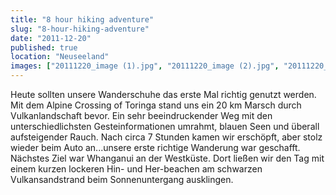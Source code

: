 ```yaml
---
title: "8 hour hiking adventure"
slug: "8-hour-hiking-adventure"
date: "2011-12-20"
published: true
location: "Neuseeland"
images: ["20111220_image (1).jpg", "20111220_image (2).jpg", "20111220_image (3).jpg", "20111220_image (4).jpg", "20111220_image (5).jpg", "20111220_image (6).jpg", "20111220_image (7).jpg"]
---
```


Heute sollten unsere Wanderschuhe das erste Mal richtig genutzt werden. Mit dem Alpine Crossing of Toringa stand uns ein 20 km Marsch durch Vulkanlandschaft bevor. Ein sehr beeindruckender Weg mit den unterschiedlichsten Gesteinformationen umrahmt, blauen Seen und überall aufsteigender Rauch. Nach circa 7 Stunden kamen wir erschöpft, aber stolz wieder beim Auto an...unsere erste richtige Wanderung war geschafft. Nächstes Ziel war Whanganui an der Westküste. Dort ließen wir den Tag mit einem kurzen lockeren Hin- und Her-beachen am schwarzen Vulkansandstrand beim Sonnenuntergang ausklingen.